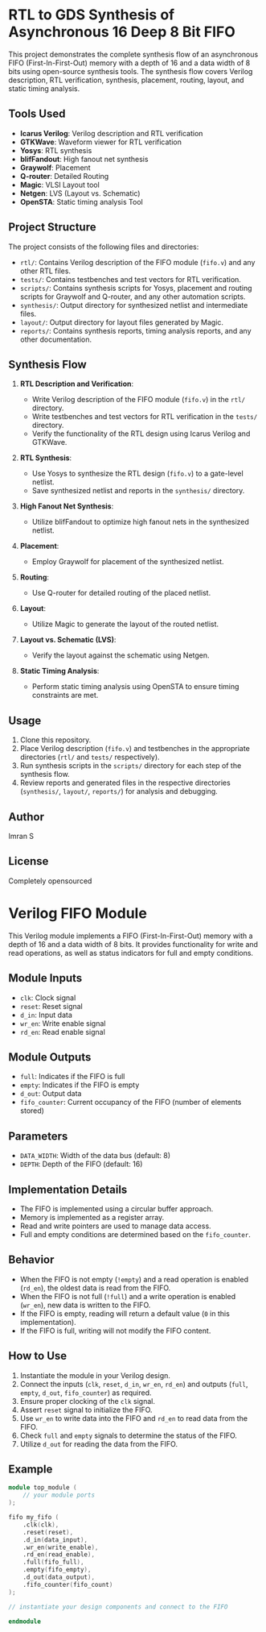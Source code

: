 # RTL to GDS Synthesis of Asynchronous 16 Deep 8 Bit FIFO

This project demonstrates the complete synthesis flow of an asynchronous FIFO (First-In-First-Out) memory with a depth of 16 and a data width of 8 bits using open-source synthesis tools. The synthesis flow covers Verilog description, RTL verification, synthesis, placement, routing, layout, and static timing analysis.

## Tools Used

- **Icarus Verilog**: Verilog description and RTL verification
- **GTKWave**: Waveform viewer for RTL verification
- **Yosys**: RTL synthesis
- **blifFandout**: High fanout net synthesis
- **Graywolf**: Placement
- **Q-router**: Detailed Routing
- **Magic**: VLSI Layout tool
- **Netgen**: LVS (Layout vs. Schematic)
- **OpenSTA**: Static timing analysis Tool

## Project Structure

The project consists of the following files and directories:

- `rtl/`: Contains Verilog description of the FIFO module (`fifo.v`) and any other RTL files.
- `tests/`: Contains testbenches and test vectors for RTL verification.
- `scripts/`: Contains synthesis scripts for Yosys, placement and routing scripts for Graywolf and Q-router, and any other automation scripts.
- `synthesis/`: Output directory for synthesized netlist and intermediate files.
- `layout/`: Output directory for layout files generated by Magic.
- `reports/`: Contains synthesis reports, timing analysis reports, and any other documentation.

## Synthesis Flow

1. **RTL Description and Verification**: 
   - Write Verilog description of the FIFO module (`fifo.v`) in the `rtl/` directory.
   - Write testbenches and test vectors for RTL verification in the `tests/` directory.
   - Verify the functionality of the RTL design using Icarus Verilog and GTKWave.

2. **RTL Synthesis**:
   - Use Yosys to synthesize the RTL design (`fifo.v`) to a gate-level netlist.
   - Save synthesized netlist and reports in the `synthesis/` directory.

3. **High Fanout Net Synthesis**:
   - Utilize blifFandout to optimize high fanout nets in the synthesized netlist.

4. **Placement**:
   - Employ Graywolf for placement of the synthesized netlist.

5. **Routing**:
   - Use Q-router for detailed routing of the placed netlist.

6. **Layout**:
   - Utilize Magic to generate the layout of the routed netlist.

7. **Layout vs. Schematic (LVS)**:
   - Verify the layout against the schematic using Netgen.

8. **Static Timing Analysis**:
   - Perform static timing analysis using OpenSTA to ensure timing constraints are met.

## Usage

1. Clone this repository.
2. Place Verilog description (`fifo.v`) and testbenches in the appropriate directories (`rtl/` and `tests/` respectively).
3. Run synthesis scripts in the `scripts/` directory for each step of the synthesis flow.
4. Review reports and generated files in the respective directories (`synthesis/`, `layout/`, `reports/`) for analysis and debugging.

## Author

Imran S

## License

Completely opensourced



# Verilog FIFO Module

This Verilog module implements a FIFO (First-In-First-Out) memory with a depth of 16 and a data width of 8 bits. It provides functionality for write and read operations, as well as status indicators for full and empty conditions.

## Module Inputs

- `clk`: Clock signal
- `reset`: Reset signal
- `d_in`: Input data
- `wr_en`: Write enable signal
- `rd_en`: Read enable signal

## Module Outputs

- `full`: Indicates if the FIFO is full
- `empty`: Indicates if the FIFO is empty
- `d_out`: Output data
- `fifo_counter`: Current occupancy of the FIFO (number of elements stored)

## Parameters

- `DATA_WIDTH`: Width of the data bus (default: 8)
- `DEPTH`: Depth of the FIFO (default: 16)

## Implementation Details

- The FIFO is implemented using a circular buffer approach.
- Memory is implemented as a register array.
- Read and write pointers are used to manage data access.
- Full and empty conditions are determined based on the `fifo_counter`.

## Behavior

- When the FIFO is not empty (`!empty`) and a read operation is enabled (`rd_en`), the oldest data is read from the FIFO.
- When the FIFO is not full (`!full`) and a write operation is enabled (`wr_en`), new data is written to the FIFO.
- If the FIFO is empty, reading will return a default value (`0` in this implementation).
- If the FIFO is full, writing will not modify the FIFO content.

## How to Use

1. Instantiate the module in your Verilog design.
2. Connect the inputs (`clk`, `reset`, `d_in`, `wr_en`, `rd_en`) and outputs (`full`, `empty`, `d_out`, `fifo_counter`) as required.
3. Ensure proper clocking of the `clk` signal.
4. Assert `reset` signal to initialize the FIFO.
5. Use `wr_en` to write data into the FIFO and `rd_en` to read data from the FIFO.
6. Check `full` and `empty` signals to determine the status of the FIFO.
7. Utilize `d_out` for reading the data from the FIFO.

## Example

```verilog
module top_module (
    // your module ports
);

fifo my_fifo (
    .clk(clk),
    .reset(reset),
    .d_in(data_input),
    .wr_en(write_enable),
    .rd_en(read_enable),
    .full(fifo_full),
    .empty(fifo_empty),
    .d_out(data_output),
    .fifo_counter(fifo_count)
);

// instantiate your design components and connect to the FIFO

endmodule
